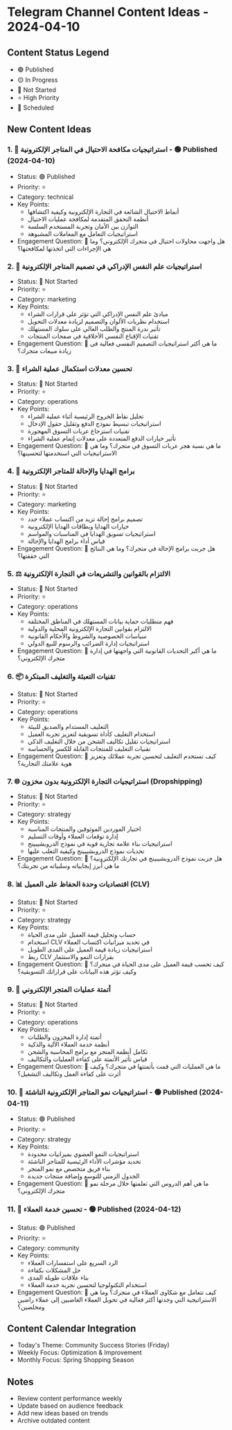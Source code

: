 # Telegram Channel Content Ideas - 2024-04-10

## Content Status Legend
- 🟢 Published
- 🟡 In Progress
- 🔴 Not Started
- ⭐ High Priority
- 📅 Scheduled

## New Content Ideas

### 1. 🚫 استراتيجيات مكافحة الاحتيال في المتاجر الإلكترونية - 🟢 Published (2024-04-10)
- Status: 🟢 Published
- Priority: ⭐
- Category: technical
- Key Points:
  - أنماط الاحتيال الشائعة في التجارة الإلكترونية وكيفية اكتشافها
  - أنظمة التحقق المتقدمة لمكافحة عمليات الاحتيال
  - التوازن بين الأمان وتجربة المستخدم السلسة
  - استراتيجيات التعامل مع المعاملات المشبوهة
- Engagement Question: 💭 هل واجهت محاولات احتيال في متجرك الإلكتروني؟ وما هي الإجراءات التي اتخذتها لمكافحتها؟

### 2. 🧠 استراتيجيات علم النفس الإدراكي في تصميم المتاجر الإلكترونية
- Status: 🔴 Not Started
- Priority: ⭐
- Category: marketing
- Key Points:
  - مبادئ علم النفس الإدراكي التي تؤثر على قرارات الشراء
  - استخدام نظريات الألوان والتصميم لزيادة معدلات التحويل
  - تأثير ندرة المنتج والطلب العالي على سلوك المستهلك
  - تقنيات الإقناع النفسي الأخلاقية في صفحات المنتجات
- Engagement Question: 💭 ما هي أكثر استراتيجيات التصميم النفسي فعالية في زيادة مبيعات متجرك؟

### 3. 🛒 تحسين معدلات استكمال عملية الشراء
- Status: 🔴 Not Started
- Priority: ⭐
- Category: operations
- Key Points:
  - تحليل نقاط الخروج الرئيسية أثناء عملية الشراء
  - استراتيجيات تبسيط نموذج الدفع وتقليل حقول الإدخال
  - تقنيات استرجاع عربات التسوق المهجورة
  - تأثير خيارات الدفع المتعددة على معدلات إتمام عملية الشراء
- Engagement Question: 💭 ما هي نسبة هجر عربات التسوق في متجرك؟ وما هي الاستراتيجيات التي استخدمتها لتحسينها؟

### 4. 🎁 برامج الهدايا والإحالة للمتاجر الإلكترونية
- Status: 🔴 Not Started
- Priority: ⭐
- Category: marketing
- Key Points:
  - تصميم برامج إحالة تزيد من اكتساب عملاء جدد
  - خيارات الهدايا وبطاقات الهدايا الإلكترونية
  - استراتيجيات تسويق الهدايا في المناسبات والمواسم
  - قياس أداء برامج الهدايا والإحالة
- Engagement Question: 💭 هل جربت برامج الإحالة في متجرك؟ وما هي النتائج التي حققتها؟

### 5. ⚖️ الالتزام بالقوانين والتشريعات في التجارة الإلكترونية
- Status: 🔴 Not Started
- Priority: ⭐
- Category: operations
- Key Points:
  - فهم متطلبات حماية بيانات المستهلك في المناطق المختلفة
  - الالتزام بقوانين التجارة الإلكترونية المحلية والدولية
  - سياسات الخصوصية والشروط والأحكام القانونية
  - استراتيجيات إدارة الضرائب والرسوم للبيع الدولي
- Engagement Question: 💭 ما هي أكبر التحديات القانونية التي واجهتها في إدارة متجرك الإلكتروني؟

### 6. 📦 تقنيات التعبئة والتغليف المبتكرة
- Status: 🔴 Not Started
- Priority: ⭐
- Category: operations
- Key Points:
  - التغليف المستدام والصديق للبيئة
  - استخدام التغليف كأداة تسويقية لتعزيز تجربة العميل
  - استراتيجيات تقليل تكاليف الشحن من خلال التغليف الذكي
  - تقنيات التغليف للمنتجات القابلة للكسر والحساسة
- Engagement Question: 💭 كيف تستخدم التغليف لتحسين تجربة عملائك وتعزيز هوية علامتك التجارية؟

### 7. 🌐 استراتيجيات التجارة الإلكترونية بدون مخزون (Dropshipping)
- Status: 🔴 Not Started
- Priority: ⭐
- Category: strategy
- Key Points:
  - اختيار الموردين الموثوقين والمنتجات المناسبة
  - إدارة توقعات العملاء وأوقات التسليم
  - استراتيجيات بناء علامة تجارية قوية في نموذج الدروبشيبينج
  - تحديات نموذج الدروبشيبينج وكيفية التغلب عليها
- Engagement Question: 💭 هل جربت نموذج الدروبشيبينج في تجارتك الإلكترونية؟ ما هي أبرز إيجابياته وسلبياته من تجربتك؟

### 8. 📊 اقتصاديات وحدة الحفاظ على العميل (CLV)
- Status: 🔴 Not Started
- Priority: ⭐
- Category: strategy
- Key Points:
  - حساب وتحليل قيمة العميل على مدى الحياة
  - استخدام CLV في تحديد ميزانيات اكتساب العملاء
  - استراتيجيات زيادة قيمة العميل على المدى الطويل
  - ربط CLV بقرارات النمو والاستثمار
- Engagement Question: 💭 كيف تحسب قيمة العميل على مدى الحياة في متجرك؟ وكيف تؤثر هذه البيانات على قراراتك التسويقية؟

### 9. 🔄 أتمتة عمليات المتجر الإلكتروني
- Status: 🔴 Not Started
- Priority: ⭐
- Category: operations
- Key Points:
  - أتمتة إدارة المخزون والطلبات
  - أنظمة خدمة العملاء الآلية والذكية
  - تكامل أنظمة المتجر مع برامج المحاسبة والشحن
  - قياس تأثير الأتمتة على كفاءة العمليات والتكاليف
- Engagement Question: 💭 ما هي العمليات التي قمت بأتمتتها في متجرك؟ وكيف أثرت على كفاءة العمل وتكاليف التشغيل؟

### 10. 🌱 استراتيجيات نمو المتاجر الإلكترونية الناشئة - 🟢 Published (2024-04-11)
- Status: 🟢 Published
- Priority: ⭐
- Category: strategy
- Key Points:
  - استراتيجيات النمو العضوي بميزانيات محدودة
  - تحديد مؤشرات الأداء الرئيسية للمتاجر الناشئة
  - بناء فريق متخصص مع نمو المتجر
  - الجدول الزمني للتوسع وإضافة منتجات جديدة
- Engagement Question: 💭 ما هي أهم الدروس التي تعلمتها خلال مرحلة نمو متجرك الإلكتروني؟

### 11. 🌟 تحسين خدمة العملاء - 🟢 Published (2024-04-12)
- Status: 🟢 Published
- Priority: ⭐
- Category: community
- Key Points:
  - الرد السريع على استفسارات العملاء
  - حل المشكلات بكفاءة
  - بناء علاقات طويلة المدى
  - استخدام التكنولوجيا لتحسين تجربة خدمة العملاء
- Engagement Question: 💭 كيف تتعامل مع شكاوى العملاء في متجرك؟ وما هي الاستراتيجية التي وجدتها أكثر فعالية في تحويل العملاء الغاضبين إلى عملاء راضين ومخلصين؟

## Content Calendar Integration
- Today's Theme: Community Success Stories (Friday)
- Weekly Focus: Optimization & Improvement
- Monthly Focus: Spring Shopping Season

## Notes
- Review content performance weekly
- Update based on audience feedback
- Add new ideas based on trends
- Archive outdated content
